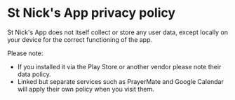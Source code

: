 # St Nick's App privacy policy

St Nick's App does not itself collect or store any user data, except locally on your device for the correct functioning of the app.

Please note:

 - If you installed it via the Play Store or another vendor please note their data policy.
 - Linked but separate services such as PrayerMate and Google Calendar will apply their own policy when you visit them.
